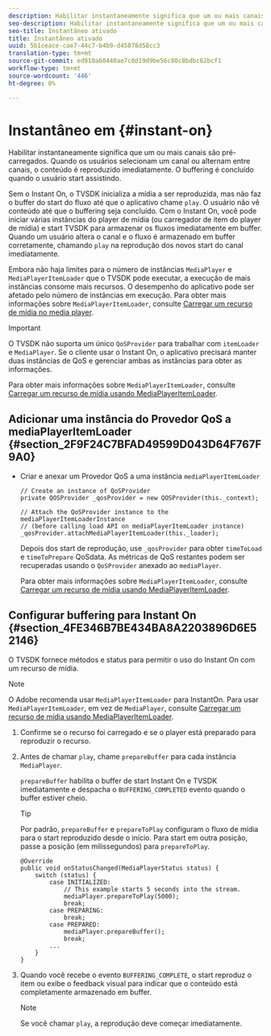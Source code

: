 ```yaml
---
description: Habilitar instantaneamente significa que um ou mais canais são pré-carregados. Quando os usuários selecionam um canal ou alternam entre canais, o conteúdo é reproduzido imediatamente. O buffering é concluído quando o usuário start assistindo.
seo-description: Habilitar instantaneamente significa que um ou mais canais são pré-carregados. Quando os usuários selecionam um canal ou alternam entre canais, o conteúdo é reproduzido imediatamente. O buffering é concluído quando o usuário start assistindo.
seo-title: Instantâneo ativado
title: Instantâneo ativado
uuid: 5b1ceace-cae7-44c7-b4b9-d45078d58cc3
translation-type: tm+mt
source-git-commit: ed910a60440ae7c0d19d9be56c80c8bdbc62bcf1
workflow-type: tm+mt
source-wordcount: '446'
ht-degree: 0%

---
```



# Instantâneo em {#instant-on}

Habilitar instantaneamente significa que um ou mais canais são pré-carregados. Quando os usuários selecionam um canal ou alternam entre canais, o conteúdo é reproduzido imediatamente. O buffering é concluído quando o usuário start assistindo.

Sem o Instant On, o TVSDK inicializa a mídia a ser reproduzida, mas não faz o buffer do start do fluxo até que o aplicativo chame `play`. O usuário não vê conteúdo até que o buffering seja concluído. Com o Instant On, você pode iniciar várias instâncias do player de mídia (ou carregador de item do player de mídia) e start TVSDK para armazenar os fluxos imediatamente em buffer. Quando um usuário altera o canal e o fluxo é armazenado em buffer corretamente, chamando `play` na reprodução dos novos start do canal imediatamente.

Embora não haja limites para o número de instâncias `MediaPlayer` e `MediaPlayerItemLoader` que o TVSDK pode executar, a execução de mais instâncias consome mais recursos. O desempenho do aplicativo pode ser afetado pelo número de instâncias em execução. Para obter mais informações sobre `MediaPlayerItemLoader`, consulte [Carregar um recurso de mídia no media player](../../../tvsdk-3x-android-prog/android-3x-content-playback-options-android2/mediaplayer-initialize-for-video/android-3x-media-resource-load.md).

>[!IMPORTANT]
>
>O TVSDK não suporta um único `QoSProvider` para trabalhar com `itemLoader` e `MediaPlayer`. Se o cliente usar o Instant On, o aplicativo precisará manter duas instâncias de QoS e gerenciar ambas as instâncias para obter as informações.

Para obter mais informações sobre `MediaPlayerItemLoader`, consulte [Carregar um recurso de mídia usando MediaPlayerItemLoader](../../../tvsdk-3x-android-prog/android-3x-content-playback-options-android2/mediaplayer-initialize-for-video/android-3x-media-resource-mediaplayeritemloader.md).

## Adicionar uma instância do Provedor QoS a mediaPlayerItemLoader {#section_2F9F24C7BFAD49599D043D64F767F9A0}

* Criar e anexar um Provedor QoS a uma instância `mediaPlayerItemLoader`

   ```
   // Create an instance of QoSProvider  
   private QOSProvider _qosProvider = new QOSProvider(this._context);  
   
   // Attach the QoSProvider instance to the mediaPlayerItemLoaderInstance  
   // (before calling load API on mediaPlayerItemLoader instance)  
   _qosProvider.attachMediaPlayerItemLoader(this._loader); 
   ```

   Depois dos start de reprodução, use `_qosProvider` para obter `timeToLoad` e `timeToPrepare` QoSdata. As métricas de QoS restantes podem ser recuperadas usando o `QoSProvider` anexado ao `mediaPlayer`.

   Para obter mais informações sobre `MediaPlayerItemLoader`, consulte [Carregar um recurso de mídia usando MediaPlayerItemLoader](../../../tvsdk-3x-android-prog/android-3x-content-playback-options-android2/mediaplayer-initialize-for-video/android-3x-media-resource-mediaplayeritemloader.md).

## Configurar buffering para Instant On {#section_4FE346B7BE434BA8A2203896D6E52146}

O TVSDK fornece métodos e status para permitir o uso do Instant On com um recurso de mídia.

>[!NOTE]
>
>O Adobe recomenda usar `MediaPlayerItemLoader` para InstantOn. Para usar `MediaPlayerItemLoader`, em vez de `MediaPlayer`, consulte [Carregar um recurso de mídia usando MediaPlayerItemLoader](../../../tvsdk-3x-android-prog/android-3x-content-playback-options-android2/mediaplayer-initialize-for-video/android-3x-media-resource-mediaplayeritemloader.md).

1. Confirme se o recurso foi carregado e se o player está preparado para reproduzir o recurso.
1. Antes de chamar `play`, chame `prepareBuffer` para cada instância `MediaPlayer`.

   `prepareBuffer` habilita o buffer de start Instant On e TVSDK imediatamente e despacha o  `BUFFERING_COMPLETED` evento quando o buffer estiver cheio.

   >[!TIP]
   >
   >Por padrão, `prepareBuffer` e `prepareToPlay` configuram o fluxo de mídia para o start reproduzido desde o início. Para start em outra posição, passe a posição (em milissegundos) para `prepareToPlay`.

   ```
   @Override 
   public void onStatusChanged(MediaPlayerStatus status) { 
       switch (status) { 
           case INITIALIZED: 
               // This example starts 5 seconds into the stream. 
               mediaPlayer.prepareToPlay(5000); 
               break; 
           case PREPARING: 
               break; 
           case PREPARED: 
               mediaPlayer.prepareBuffer(); 
               break; 
           ... 
       } 
   }
   ```

1. Quando você recebe o evento `BUFFERING_COMPLETE`, o start reproduz o item ou exibe o feedback visual para indicar que o conteúdo está completamente armazenado em buffer.

   >[!NOTE]
   >
   >Se você chamar `play`, a reprodução deve começar imediatamente.